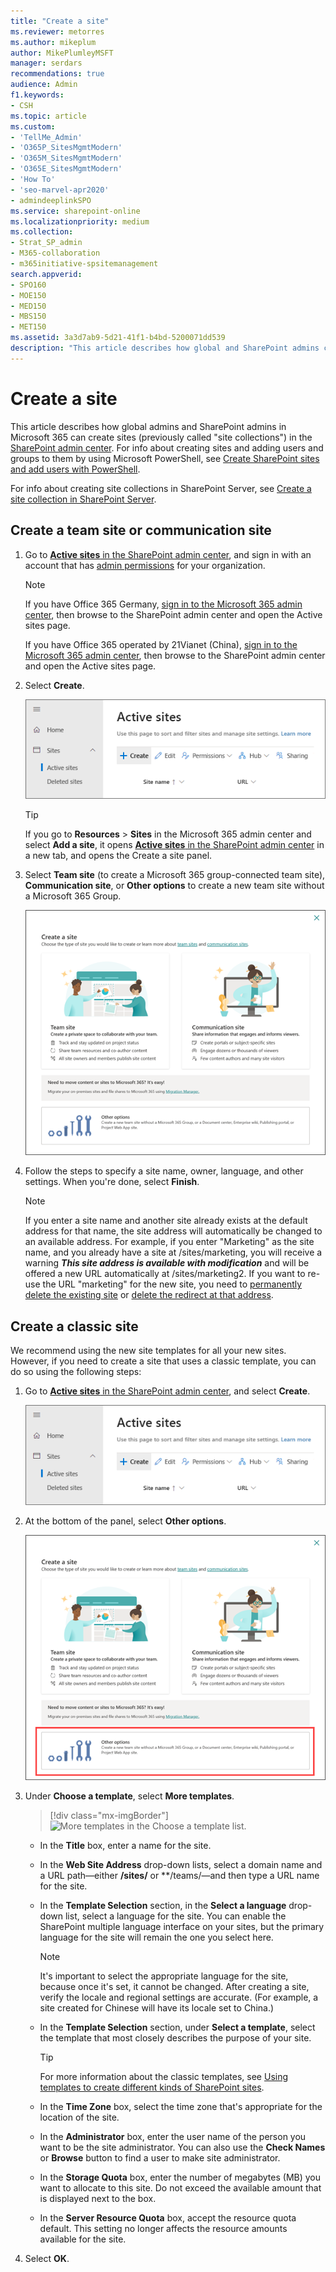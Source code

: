 ```yaml
---
title: "Create a site"
ms.reviewer: metorres
ms.author: mikeplum
author: MikePlumleyMSFT
manager: serdars
recommendations: true
audience: Admin
f1.keywords:
- CSH
ms.topic: article
ms.custom:
- 'TellMe_Admin'
- 'O365P_SitesMgmtModern'
- 'O365M_SitesMgmtModern'
- 'O365E_SitesMgmtModern'
- 'How To'
- 'seo-marvel-apr2020'
- admindeeplinkSPO
ms.service: sharepoint-online
ms.localizationpriority: medium
ms.collection:  
- Strat_SP_admin
- M365-collaboration
- m365initiative-spsitemanagement
search.appverid:
- SPO160
- MOE150
- MED150
- MBS150
- MET150
ms.assetid: 3a3d7ab9-5d21-41f1-b4bd-5200071dd539
description: "This article describes how global and SharePoint admins can create sites."
---
```


# Create a site

This article describes how global admins and SharePoint admins in Microsoft 365 can create sites (previously called "site collections") in the <a href="https://go.microsoft.com/fwlink/?linkid=2185219" target="_blank">SharePoint admin center</a>. For info about creating sites and adding users and groups to them by using Microsoft PowerShell, see [Create SharePoint sites and add users with PowerShell](/microsoft-365/enterprise/create-sharepoint-sites-and-add-users-with-powershell).
  
For info about creating site collections in SharePoint Server, see [Create a site collection in SharePoint Server](../SharePointServer/sites/create-a-site-collection.md).

## Create a team site or communication site
  
1. Go to <a href="https://go.microsoft.com/fwlink/?linkid=2185220" target="_blank">**Active sites** in the SharePoint admin center</a>, and sign in with an account that has [admin permissions](./sharepoint-admin-role.md) for your organization.

    > [!NOTE]
    > If you have Office 365 Germany, [sign in to the Microsoft 365 admin center](https://go.microsoft.com/fwlink/p/?linkid=848041), then browse to the SharePoint admin center and open the Active sites page.
    > 
    > If you have Office 365 operated by 21Vianet (China), [sign in to the Microsoft 365 admin center](https://go.microsoft.com/fwlink/p/?linkid=850627), then browse to the SharePoint admin center and open the Active sites page.

2. Select **Create**.

    ![The Create button on the Active sites page.](media/create-site-button.png)

    > [!TIP]
    > If you go to **Resources** > **Sites** in the Microsoft 365 admin center and select **Add a site**, it opens <a href="https://go.microsoft.com/fwlink/?linkid=2185220" target="_blank">**Active sites** in the SharePoint admin center</a> in a new tab, and opens the Create a site panel.  

3. Select **Team site** (to create a Microsoft 365 group-connected team site), **Communication site**, or **Other options** to create a new team site without a Microsoft 365 Group.

    ![The Create a site panel.](media/new-site-creation-admin.png)

4. Follow the steps to specify a site name, owner, language, and other settings. When you're done, select **Finish**.
 
    > [!NOTE]
    > If you enter a site name and another site already exists at the default address for that name, the site address will automatically be changed to an available address. For example, if you enter "Marketing" as the site name, and you already have a site at /sites/marketing, you will receive a warning ***This site address is available with modification*** and will be offered a new URL automatically at /sites/marketing2. If you want to re-use the URL "marketing" for the new site, you need to [permanently delete the existing site](delete-site-collection.md#permanently-delete-a-site) or [delete the redirect at that address](manage-site-redirects.md). 
    
 
## Create a classic site
<a name="__toc323551189_1"> </a>

We recommend using the new site templates for all your new sites. However, if you need to create a site that uses a classic template, you can do so using the following steps:  
  
1. Go to <a href="https://go.microsoft.com/fwlink/?linkid=2185220" target="_blank">**Active sites** in the SharePoint admin center</a>, and select **Create**.
    
    ![The Create button on the Active sites page.](media/create-site-button.png)
  
2. At the bottom of the panel, select **Other options**.

    ![Image of the site creation panel with admin controls highlighted.](media/new-site-admin-bottom.png)

3. Under **Choose a template**, select **More templates**. 

    > [!div class="mx-imgBorder"]
    > ![More templates in the Choose a template list.](https://user-images.githubusercontent.com/7239963/112038982-dfcb0680-8b19-11eb-9b78-d6bd375b86fa.png)

    - In the **Title** box, enter a name for the site. 
    
    - In the **Web Site Address** drop-down lists, select a domain name and a URL path—either **/sites/** or **/teams/—and then type a URL name for the site. 
    
    - In the **Template Selection** section, in the **Select a language** drop-down list, select a language for the site. You can enable the SharePoint multiple language interface on your sites, but the primary language for the site will remain the one you select here. 
    
      > [!NOTE]
      > It's important to select the appropriate language for the site, because once it's set, it cannot be changed. After creating a site, verify the locale and regional settings are accurate. (For example, a site created for Chinese will have its locale set to China.) 
  
    - In the **Template Selection** section, under **Select a template**, select the template that most closely describes the purpose of your site. 
    
      > [!TIP]
      > For more information about the classic templates, see [Using templates to create different kinds of SharePoint sites](https://support.office.com/article/449eccec-ff99-4cf3-b62e-dcfee37e8da4). 
  
    - In the **Time Zone** box, select the time zone that's appropriate for the location of the site. 
      
    - In the **Administrator** box, enter the user name of the person you want to be the site administrator. You can also use the **Check Names** or **Browse** button to find a user to make site administrator. 
      
    - In the **Storage Quota** box, enter the number of megabytes (MB) you want to allocate to this site. Do not exceed the available amount that is displayed next to the box. 
      
    - In the **Server Resource Quota** box, accept the resource quota default. This setting no longer affects the resource amounts available for the site. 
    
4. Select **OK**.
   
